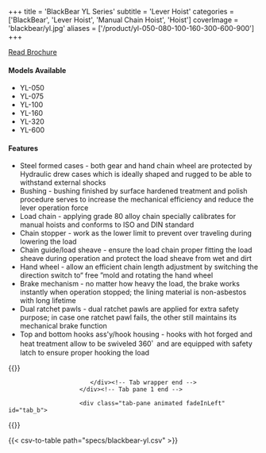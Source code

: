 +++
title = 'BlackBear YL Series'
subtitle = 'Lever Hoist'
categories = ['BlackBear', 'Lever Hoist', 'Manual Chain Hoist', 'Hoist']
coverImage = 'blackbear/yl.jpg'
aliases = ['/product/yl-050-080-100-160-300-600-900']
+++

[Read Brochure](https://www.chengday.com/e-catalog/cata_en/BLACK-BEAR/950181-Hand-Chain-Block-Lever-Hoist-BB-en/mobile/index.html)

#### Models Available

* YL-050
* YL-075
* YL-100
* YL-160
* YL-320
* YL-600

#### Features

* Steel formed cases - both gear and hand chain wheel are protected by
  Hydraulic drew cases which is ideally shaped and rugged to be able to
  withstand external shocks
* Bushing - bushing finished by surface hardened treatment and polish procedure
  serves to increase the mechanical efficiency and reduce the lever operation
  force
* Load chain - applying grade 80 alloy chain specially calibrates for manual
  hoists and conforms to ISO and DIN standard
* Chain stopper - work as the lower limit to prevent over traveling during
  lowering the load
* Chain guide/load sheave - ensure the load chain proper fitting the load
  sheave during operation and protect the load sheave from wet and dirt
* Hand wheel - allow an efficient chain length adjustment by switching the
  direction switch to“ free ”mold and rotating the hand wheel
* Brake mechanism - no matter how heavy the load, the brake works instantly
  when operation stopped; the lining material is non-asbestos with long
  lifetime
* Dual ratchet pawls - dual ratchet pawls are applied for extra safety purpose;
  in case one ratchet pawl fails, the other still maintains its mechanical
  brake function
* Top and bottom hooks ass'y/hook housing - hooks with hot forged and heat
  treatment allow to be swiveled 360ﾟ and are equipped with safety latch to
  ensure proper hooking the load

{{<renderer>}}

</div>
                              </div><!-- Service 1 end -->

                           </div><!-- Tab wrapper end -->
                        </div><!-- Tab pane 1 end -->

                        <div class="tab-pane animated fadeInLeft" id="tab_b">
{{</renderer>}}

{{< csv-to-table path="specs/blackbear-yl.csv" >}}
